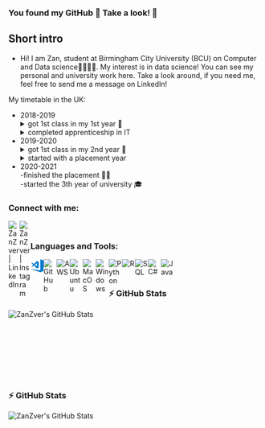 ### You found my GitHub 🚀 Take a look! 🔎

## Short intro

- Hi! I am Zan, student at Birmingham City University (BCU) on Computer and Data science🧑‍💻🧑‍🔬. My interest is in data science! You can see my personal and university work here. Take a look around, if you need me, feel free to send me a message on LinkedIn! 

My timetable in the UK:
- 2018-2019<br />
    <details>
        <summary> got 1st class in my 1st year 📗 </summary>
            Taken courses: <br />
            - Computer Programming <br />
                |-> Python/coding fundamentals <br />
            - Computer Systems <br />
                |-> Linux, Raspberry Pi, Arduino setups <br />
            - Website Design and Development <br />
                |-> HTML and CSS development <br />
            - Data Structures and Algorithms <br />
                |-> algorithm thinking and development with Python <br />
            - Network Fundamentals <br />
                |-> basic networking with Cisco gear <br />
            - Innovation Project <br />
                |-> came up with project for face recognition and fingerprint detection
    </details>
    <details>
        <summary> completed apprenticeship in IT </summary>
            This apprenticeship was in Wing Yip and I was IT support. My responsibilities were simple as, setting / troubleshooting employee computers, testing new hardware and network analysis.
    </details>
- 2019-2020<br />
    <details>
        <summary> got 1st class in my 2nd year 📘 </summary>
            Taken courses: <br />
            - Object Oriented Programming <br />
            > object programming with Java <br />
            - Introduction to Data Science <br />
                |-> introduction to data science steps and R <br />
            - Database and Web Application Development <br />
                |-> developing PHP webpage with MySQL backend <br />
            - Discrete Mathematics and Declarative Programming <br />
                |-> combining math to coding with F# <br />
            - Data Visualization <br />
                |-> displaying and manipulating data with R <br />
            - Software Design <br />
                |-> basic software design steps
    </details>
    <details>
        <summary> started with a placement year </summary>
            Blueberry Consult has offered me an early placement start so I have taken it. In the placement, I have been using the fallowing technologies on the placement: <br /> 
            - AWS <br />
                |-> creating and maintaining EC2 servers, automating buckets with Python <br />
            - Zabbix / GrayLog / Grafana <br />
                |-> logging and monitoring servers <br />
            - SQL Server / MySQL <br />
                |-> automating and anonymising data <br />
            - PfSense / Ruckus switches <br />
                |-> maintaining existing network and creating new one <br />
            - Git <br />
                |-> for code publishing <br />
            - Python <br />
                |-> scripting automation tasks <br />
            - Microsft O365 <br />
                |-> creating new users, integrating new VPN with Office sign in <br />
            - Wiki <br />
                |-> creating articles/guides on how I have done something 
    </details>
- 2020-2021<br />
    -finished the placement 🧑‍💼<br /> 
    -started the 3th year of university 🎓<br /> 

### Connect with me:
[<img align="left" alt="ZanZver | LinkedIn" width="22px" src="https://pics.freeicons.io/uploads/icons/png/16090541531530099327-512.png" />][linkedin]
[<img align="left" alt="ZanZver | Instagram" width="22px" src="https://pics.freeicons.io/uploads/icons/png/6590558241561032669-512.png" />][instagram]

<br />

### Languages and Tools:
<img align="left" alt="Visual Studio Code" width="26px" src="https://raw.githubusercontent.com/github/explore/80688e429a7d4ef2fca1e82350fe8e3517d3494d/topics/visual-studio-code/visual-studio-code.png" />
<img align="left" alt="GitHub" width="26px" src="https://pics.freeicons.io/uploads/icons/png/13702699181561032680-512.png" />
<img align="left" alt="AWS" width="26px" src="https://cdn.icon-icons.com/icons2/2407/PNG/512/aws_icon_146074.png" />
<img align="left" alt="Ubuntu" width="26px" src="https://pics.freeicons.io/uploads/icons/png/7781217021556105338-512.png" />
<img align="left" alt="MacOS" width="26px" src="https://cdn.icon-icons.com/icons2/195/PNG/256/OS_Apple_23519.png" />
<img align="left" alt="Windows" width="26px" src="https://cdn.icon-icons.com/icons2/729/PNG/512/windows_icon-icons.com_62712.png" />
<img align="left" alt="Python" width="26px" src="https://pics.freeicons.io/uploads/icons/png/12785093741551942290-512.png" />
<img align="left" alt="R" width="26px" src="https://pics.freeicons.io/uploads/icons/png/7307783011551942296-512.png" />
<img align="left" alt="SQL" width="26px" src="https://pics.freeicons.io/uploads/icons/png/4962338431536834823-512.png" />
<img align="left" alt="C#" width="26px" src="https://cdn.icon-icons.com/icons2/2415/PNG/512/csharp_plain_logo_icon_146577.png" />
<img align="left" alt="Java" width="26px" src="https://cdn.icon-icons.com/icons2/2415/PNG/512/java_original_wordmark_logo_icon_146459.png" />
<br />
<br />



### :zap: GitHub Stats
<img align="left" alt="ZanZver's GitHub Stats" src="https://github-readme-stats.vercel.app/api?username=ZanZver&show_icons=true&theme=nightowl"/>

<br />
<br />
<br />
<br />
<br />
<br />
<br />
<br />

### :zap: GitHub Stats
<img align="left" alt="ZanZver's GitHub Stats" src="https://github-readme-stats.vercel.app/api/top-langs/?username=ZanZver&theme=nightowl"/>


[instagram]: https://www.instagram.com/zan_the_zver/
[linkedin]: https://www.linkedin.com/in/zan-zver/
